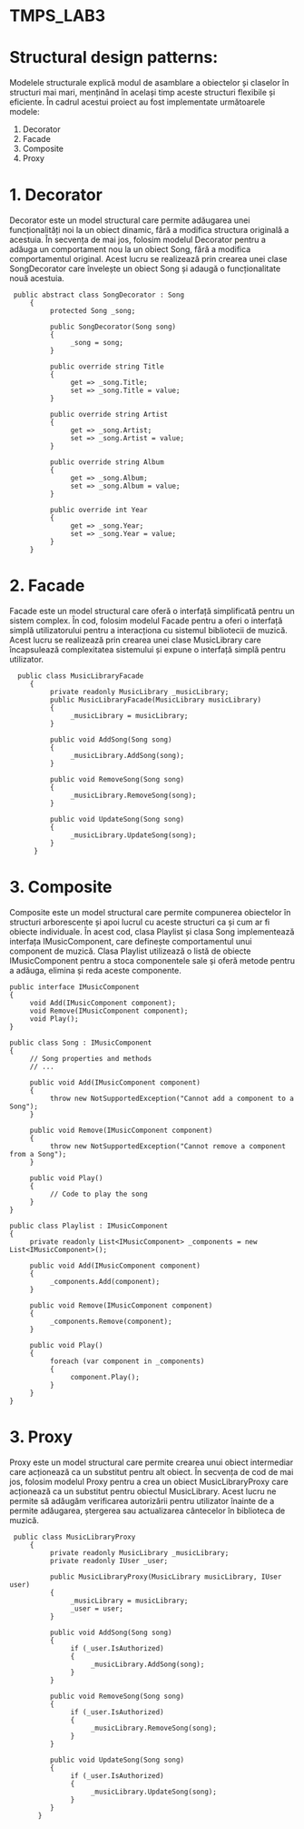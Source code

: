 # TMPS_LAB3

# Structural design patterns:
Modelele structurale explică modul de asamblare a obiectelor și claselor în structuri mai mari, menținând în același timp aceste structuri flexibile și eficiente. În cadrul acestui proiect au fost implementate următoarele modele:

1. Decorator
2. Facade
3. Composite
4. Proxy

# 1. Decorator
Decorator este un model structural care permite adăugarea unei funcționalități noi la un obiect dinamic, fără a modifica structura originală a acestuia. În secvența de mai jos, folosim modelul Decorator pentru a adăuga un comportament nou la un obiect Song, fără a modifica comportamentul original. Acest lucru se realizează prin crearea unei clase SongDecorator care învelește un obiect Song și adaugă o funcționalitate nouă acestuia.

```
 public abstract class SongDecorator : Song
     {
          protected Song _song;

          public SongDecorator(Song song)
          {
               _song = song;
          }

          public override string Title
          {
               get => _song.Title;
               set => _song.Title = value;
          }

          public override string Artist
          {
               get => _song.Artist;
               set => _song.Artist = value;
          }

          public override string Album
          {
               get => _song.Album;
               set => _song.Album = value;
          }

          public override int Year
          {
               get => _song.Year;
               set => _song.Year = value;
          }
     }
```
# 2. Facade
 Facade este un model structural care oferă o interfață simplificată pentru un sistem complex. În cod, folosim modelul Facade pentru a oferi o interfață simplă utilizatorului pentru a interacționa cu sistemul bibliotecii de muzică. Acest lucru se realizează prin crearea unei clase MusicLibrary care încapsulează complexitatea sistemului și expune o interfață simplă pentru utilizator.
 
```
  public class MusicLibraryFacade
     {
          private readonly MusicLibrary _musicLibrary;
          public MusicLibraryFacade(MusicLibrary musicLibrary)
          {
               _musicLibrary = musicLibrary;
          }

          public void AddSong(Song song)
          {
               _musicLibrary.AddSong(song);
          }

          public void RemoveSong(Song song)
          {
               _musicLibrary.RemoveSong(song);
          }

          public void UpdateSong(Song song)
          {
               _musicLibrary.UpdateSong(song);
          }
      }
```
# 3. Composite
Composite este un model structural care permite compunerea obiectelor în structuri arborescente și apoi lucrul cu aceste structuri ca și cum ar fi obiecte individuale. În acest cod, clasa Playlist și clasa Song implementează interfața IMusicComponent, care definește comportamentul unui component de muzică. Clasa Playlist utilizează o listă de obiecte IMusicComponent pentru a stoca componentele sale și oferă metode pentru a adăuga, elimina și reda aceste componente.
```
public interface IMusicComponent
{
     void Add(IMusicComponent component);
     void Remove(IMusicComponent component);
     void Play();
}

public class Song : IMusicComponent
{
     // Song properties and methods
     // ...

     public void Add(IMusicComponent component)
     {
          throw new NotSupportedException("Cannot add a component to a Song");
     }

     public void Remove(IMusicComponent component)
     {
          throw new NotSupportedException("Cannot remove a component from a Song");
     }

     public void Play()
     {
          // Code to play the song
     }
}

public class Playlist : IMusicComponent
{
     private readonly List<IMusicComponent> _components = new List<IMusicComponent>();

     public void Add(IMusicComponent component)
     {
          _components.Add(component);
     }

     public void Remove(IMusicComponent component)
     {
          _components.Remove(component);
     }

     public void Play()
     {
          foreach (var component in _components)
          {
               component.Play();
          }
     }
}
```
# 3. Proxy
Proxy este un model structural care permite crearea unui obiect intermediar care acționează ca un substitut pentru alt obiect. În secvența de cod de mai jos, folosim modelul Proxy pentru a crea un obiect MusicLibraryProxy care acționează ca un substitut pentru obiectul MusicLibrary. Acest lucru ne permite să adăugăm verificarea autorizării pentru utilizator înainte de a permite adăugarea, ștergerea sau actualizarea cântecelor în biblioteca de muzică.
```
 public class MusicLibraryProxy
     {
          private readonly MusicLibrary _musicLibrary;
          private readonly IUser _user;

          public MusicLibraryProxy(MusicLibrary musicLibrary, IUser user)
          {
               _musicLibrary = musicLibrary;
               _user = user;
          }

          public void AddSong(Song song)
          {
               if (_user.IsAuthorized)
               {
                    _musicLibrary.AddSong(song);
               }
          }

          public void RemoveSong(Song song)
          {
               if (_user.IsAuthorized)
               {
                    _musicLibrary.RemoveSong(song);
               }
          }

          public void UpdateSong(Song song)
          {
               if (_user.IsAuthorized)
               {
                    _musicLibrary.UpdateSong(song);
               }
          }
       }  
```
